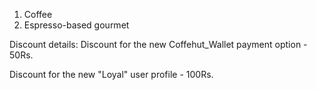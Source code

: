 
1. Coffee 
2. Espresso-based gourmet

Discount details:
Discount for the new Coffehut_Wallet payment option - 50Rs.

Discount for the new "Loyal" user profile - 100Rs.
